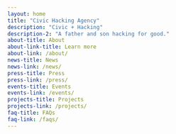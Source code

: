 ```yaml
---
layout: home
title: "Civic Hacking Agency"
description: "Civic + Hacking"
description-2: "A father and son hacking for good."
about-title: About
about-link-title: Learn more
about-link: /about/
news-title: News
news-link: /news/
press-title: Press
press-link: /press/
events-title: Events
events-link: /events/
projects-title: Projects
projects-link: /projects/
faq-title: FAQs
faq-link: /faqs/
---
```


